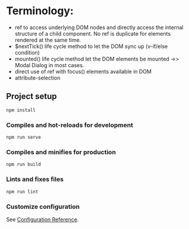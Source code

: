 # Terminology: 
* ref to access underlying DOM nodes and directly access the internal structure of a child component. No ref is duplicate for elements rendered at the same time.
* $nextTick() life cycle method to let the DOM sync up (v-if/else condition)
* mounted() life cycle method let the DOM elements be mounted ->> Modal Dialog in most cases.
* direct use of ref with focus() elements available in DOM
* attribute-selection

## Project setup
```
npm install
```

### Compiles and hot-reloads for development
```
npm run serve
```

### Compiles and minifies for production
```
npm run build
```

### Lints and fixes files
```
npm run lint
```

### Customize configuration
See [Configuration Reference](https://cli.vuejs.org/config/).
